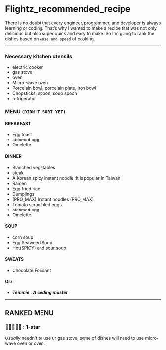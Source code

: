# Flightz_recommended_recipe
There is no doubt that every engineer, programmer, and developer is always learning or coding. That’s why I wanted to make a recipe that was not only delicious but also super quick and easy to make. So I'm going to rank the dishes based on `ease and speed` of cooking.   

---  

### Necessary kitchen utensils
* electric cooker
* gas stove
* oven
* Micro-wave oven
* Porcelain bowl, porcelain plate, iron bowl
* Chopsticks, spoon, soup spoon
* refrigerator
### MENU `(DIDN'T SORT YET)`
#### BREAKFAST 
* Egg toast
* steamed egg
* Omelette
#### DINNER 
* Blanched vegetables
* steak
* A Korean spicy instant noodle :It is popular in Taiwan
* Ramen
* Egg fried rice
* Dumplings
* (PRO_MAX) Instant noodles (PRO_MAX)
* Tomato scrambled eggs
* steamed egg
* Omelette
#### SOUP 
* corn soup
* Egg Seaweed Soup
* Hot(SPICY) and sour soup
#### SWEATS 
* Chocolate Fondant
#### Orz
* ***Temmie*** : ***A coding master***

---

## RANKED MENU 
### 🔷🔶🔶🔶🔶 : **1-star**  
*Usually* needn't to use ur gas stove, some of dishes will need to use micro-wave oven or oven.

